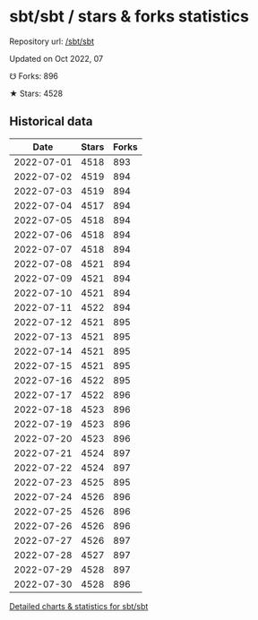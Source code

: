 # sbt/sbt / stars & forks statistics

Repository url: [/sbt/sbt](https://github.com/sbt/sbt)

Updated on Oct 2022, 07

☋ Forks: 896

★ Stars: 4528

## Historical data
| Date | Stars | Forks |
|------|-------|-------|
| 2022-07-01 | 4518 | 893 | 
| 2022-07-02 | 4519 | 894 | 
| 2022-07-03 | 4519 | 894 | 
| 2022-07-04 | 4517 | 894 | 
| 2022-07-05 | 4518 | 894 | 
| 2022-07-06 | 4518 | 894 | 
| 2022-07-07 | 4518 | 894 | 
| 2022-07-08 | 4521 | 894 | 
| 2022-07-09 | 4521 | 894 | 
| 2022-07-10 | 4521 | 894 | 
| 2022-07-11 | 4522 | 894 | 
| 2022-07-12 | 4521 | 895 | 
| 2022-07-13 | 4521 | 895 | 
| 2022-07-14 | 4521 | 895 | 
| 2022-07-15 | 4521 | 895 | 
| 2022-07-16 | 4522 | 895 | 
| 2022-07-17 | 4522 | 896 | 
| 2022-07-18 | 4523 | 896 | 
| 2022-07-19 | 4523 | 896 | 
| 2022-07-20 | 4523 | 896 | 
| 2022-07-21 | 4524 | 897 | 
| 2022-07-22 | 4524 | 897 | 
| 2022-07-23 | 4525 | 895 | 
| 2022-07-24 | 4526 | 896 | 
| 2022-07-25 | 4526 | 896 | 
| 2022-07-26 | 4526 | 896 | 
| 2022-07-27 | 4526 | 897 | 
| 2022-07-28 | 4527 | 897 | 
| 2022-07-29 | 4528 | 897 | 
| 2022-07-30 | 4528 | 896 | 


[Detailed charts & statistics for sbt/sbt](https://reviewgithub.com/rep/sbt/sbt)
